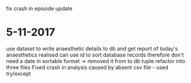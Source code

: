 fix crash in episode update

5-11-2017
=========
use dataset to write anaesthetic details to db and get report of today's anaesthetics
realised can use id to sort database records therefore don't need a date in sortable format -> removed it from to db tuple
refactor into three files
Fixed crash in analysis caused by absent csv file  - used try/except